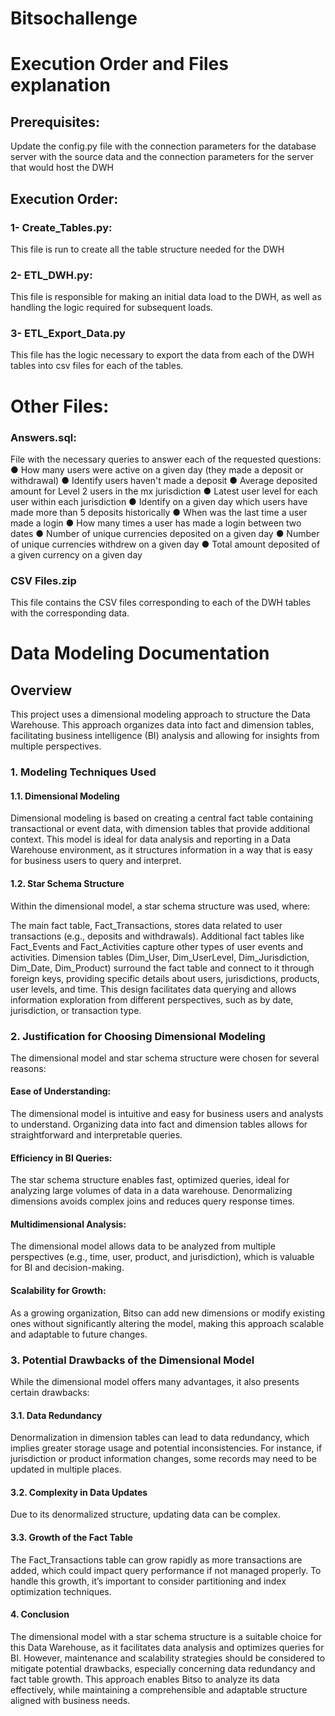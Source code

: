 # Bitsochallenge
# Execution Order and Files explanation
## Prerequisites: 
Update the config.py file with the connection parameters for the database server with the source data and the connection parameters for the server that would host the DWH

## Execution Order:
### 1- Create_Tables.py: 
This file is run to create all the table structure needed for the DWH
### 2- ETL_DWH.py:
This file is responsible for making an initial data load to the DWH, as well as handling the logic required for subsequent loads.
### 3- ETL_Export_Data.py
This file has the logic necessary to export the data from each of the DWH tables into csv files for each of the tables.

# Other Files:
### Answers.sql: 
File with the necessary queries to answer each of the requested questions: 
● How many users were active on a given day (they made a deposit or withdrawal) 
● Identify users haven't made a deposit 
● Average deposited amount for Level 2 users in the mx jurisdiction 
● Latest user level for each user within each jurisdiction 
● Identify on a given day which users have made more than 5 deposits historically 
● When was the last time a user made a login 
● How many times a user has made a login between two dates 
● Number of unique currencies deposited on a given day 
● Number of unique currencies withdrew on a given day 
● Total amount deposited of a given currency on a given day

### CSV Files.zip
This file contains the CSV files corresponding to each of the DWH tables with the corresponding data.


# Data Modeling Documentation
## Overview
This project uses a dimensional modeling approach to structure the Data Warehouse. This approach organizes data into fact and dimension tables, facilitating business intelligence (BI) analysis and allowing for insights from multiple perspectives.

### 1. Modeling Techniques Used
   #### 1.1. Dimensional Modeling
Dimensional modeling is based on creating a central fact table containing transactional or event data, with dimension tables that provide additional context. This model is ideal for data analysis and reporting in a Data Warehouse environment, as it structures information in a way that is easy for business users to query and interpret.

  #### 1.2. Star Schema Structure
Within the dimensional model, a star schema structure was used, where:

The main fact table, Fact_Transactions, stores data related to user transactions (e.g., deposits and withdrawals).
Additional fact tables like Fact_Events and Fact_Activities capture other types of user events and activities.
Dimension tables (Dim_User, Dim_UserLevel, Dim_Jurisdiction, Dim_Date, Dim_Product) surround the fact table and connect to it through foreign keys, providing specific details about users, jurisdictions, products, user levels, and time.
This design facilitates data querying and allows information exploration from different perspectives, such as by date, jurisdiction, or transaction type.

### 2. Justification for Choosing Dimensional Modeling
The dimensional model and star schema structure were chosen for several reasons:

#### Ease of Understanding: 
The dimensional model is intuitive and easy for business users and analysts to understand. Organizing data into fact and dimension tables allows for straightforward and interpretable queries.
#### Efficiency in BI Queries: 
The star schema structure enables fast, optimized queries, ideal for analyzing large volumes of data in a data warehouse. Denormalizing dimensions avoids complex joins and reduces query response times.
#### Multidimensional Analysis: 
The dimensional model allows data to be analyzed from multiple perspectives (e.g., time, user, product, and jurisdiction), which is valuable for BI and decision-making.

#### Scalability for Growth: 
As a growing organization, Bitso can add new dimensions or modify existing ones without significantly altering the model, making this approach scalable and adaptable to future changes.


### 3. Potential Drawbacks of the Dimensional Model
While the dimensional model offers many advantages, it also presents certain drawbacks:

#### 3.1. Data Redundancy
Denormalization in dimension tables can lead to data redundancy, which implies greater storage usage and potential inconsistencies. For instance, if jurisdiction or product information changes, some records may need to be updated in multiple places.

#### 3.2. Complexity in Data Updates
Due to its denormalized structure, updating data can be complex. 

#### 3.3. Growth of the Fact Table
The Fact_Transactions table can grow rapidly as more transactions are added, which could impact query performance if not managed properly. To handle this growth, it’s important to consider partitioning and index optimization techniques.

#### 4. Conclusion
The dimensional model with a star schema structure is a suitable choice for this Data Warehouse, as it facilitates data analysis and optimizes queries for BI. However, maintenance and scalability strategies should be considered to mitigate potential drawbacks, especially concerning data redundancy and fact table growth. This approach enables Bitso to analyze its data effectively, while maintaining a comprehensible and adaptable structure aligned with business needs.
